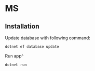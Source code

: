 # MS
## Installation

Update database with following command:

```sh
dotnet ef database update
```

Run app^

```sh
dotnet run
```
